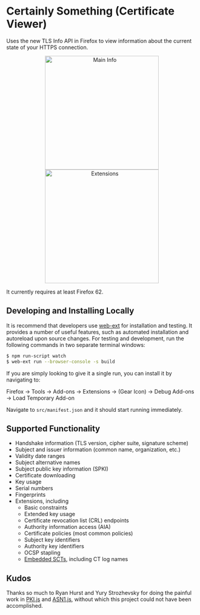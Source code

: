 Certainly Something (Certificate Viewer)
========================================

Uses the new TLS Info API in Firefox to view information about the current state of your HTTPS connection.

<p align="center"><img src="https://i.imgur.com/GEbv434.png" alt="Main Info" width="300">    <img src="https://i.imgur.com/xM13M1E.png" alt="Extensions" width="300"></p>

It currently requires at least Firefox 62.

## Developing and Installing Locally

It is recommend that developers use [web-ext](https://github.com/mozilla/web-ext) for installation and testing.  It provides a number of useful features, such as automated installation and autoreload upon source changes. For testing and development, run the following commands in two separate terminal windows:

```bash
$ npm run-script watch
$ web-ext run --browser-console -s build
```

If you are simply looking to give it a single run, you can install it by navigating to:

Firefox -> Tools -> Add-ons -> Extensions -> (Gear Icon) -> Debug Add-ons -> Load Temporary Add-on

Navigate to `src/manifest.json` and it should start running immediately.

## Supported Functionality

* Handshake information (TLS version, cipher suite, signature scheme)
* Subject and issuer information (common name, organization, etc.)
* Validity date ranges
* Subject alternative names
* Subject public key information (SPKI)
* Certificate downloading
* Key usage
* Serial numbers
* Fingerprints
* Extensions, including
  * Basic constraints
  * Extended key usage
  * Certificate revocation list (CRL) endpoints
  * Authority information access (AIA)
  * Certificate policies (most common policies)
  * Subject key identifiers
  * Authority key identifiers
  * OCSP stapling
  * [Embedded SCTs](https://www.certificate-transparency.org/), including CT log names  

## Kudos

Thanks so much to Ryan Hurst and Yury Strozhevsky for doing the painful work in [PKI.js](https://pkijs.org/) and [ASN1.js](https://asn1js.org/), without which this project could not have been accomplished.
